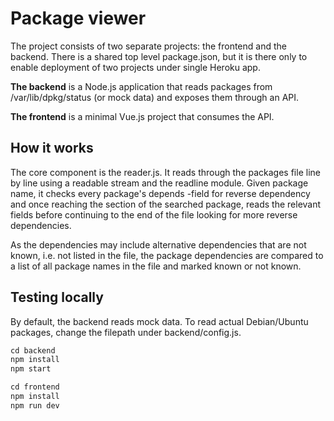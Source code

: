 # Package viewer

The project consists of two separate projects: the frontend and the backend. There is a shared top level package.json, but it is there only to enable deployment of two projects under single Heroku app.

**The backend** is a Node.js application that reads packages from /var/lib/dpkg/status (or mock data) and exposes them through an API.

**The frontend** is a minimal Vue.js project that consumes the API.

## How it works
The core component is the reader.js. It reads through the packages file line by line using a readable stream and the readline module. Given package name, it checks every package's depends -field for reverse dependency and once reaching the section of the searched package, reads the relevant fields before continuing to the end of the file looking for more reverse dependencies.

As the dependencies may include alternative dependencies that are not known, i.e. not listed in the file, the package dependencies are compared to a list of all package names in the file and marked known or not known.

## Testing locally
By default, the backend reads mock data. To read actual Debian/Ubuntu packages, change the filepath under backend/config.js.
```js
cd backend
npm install
npm start
```
```js
cd frontend
npm install
npm run dev
```
